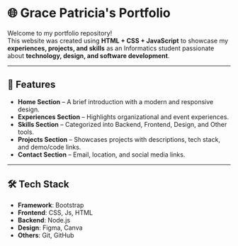 # 🌐 Grace Patricia's Portfolio

Welcome to my portfolio repository!  
This website was created using **HTML + CSS + JavaScript** to showcase my **experiences, projects, and skills** as an Informatics student passionate about **technology, design, and software development**.

---

## 🚀 Features

- **Home Section** – A brief introduction with a modern and responsive design.
- **Experiences Section** – Highlights organizational and event experiences.
- **Skills Section** – Categorized into Backend, Frontend, Design, and Other tools.
- **Projects Section** – Showcases projects with descriptions, tech stack, and demo/code links.
- **Contact Section** – Email, location, and social media links.

---

## 🛠️ Tech Stack

- **Framework**: Bootstrap
- **Frontend**: CSS, Js, HTML
- **Backend**: Node.js
- **Design**: Figma, Canva
- **Others**: Git, GitHub

